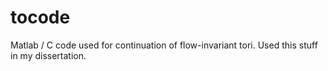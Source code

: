 # tocode
Matlab / C code used for continuation of flow-invariant tori. Used this stuff in my dissertation.
